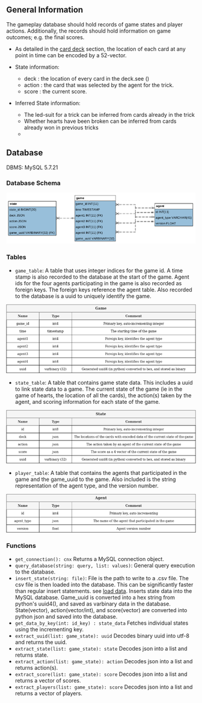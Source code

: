 ## General Information
The gameplay database should hold records of game states and player actions.  Additionally, the records should hold information on game outcomes; e.g. the final scores.  

* As detailed in the [card deck](https://github.com/c-to-the-fazzy/cardiathena/blob/mysql-on-argo/adjudicator/HeartsState.md) section, the location of each card at any point in time can be encoded by a 52-vector.

* State information:
    * deck : the location of every card in the deck.see ()
    * action : the card that was selected by the agent for the trick.
    * score : the current score.
* Inferred State information:
    * The led-suit for a trick can be inferred from cards already in the trick
    * Whether hearts have been broken can be inferred from cards already won in previous tricks
    * 

## Database
DBMS: MySQL 5.7.21

### Database Schema

![EER Diagram](https://raw.githubusercontent.com/c-to-the-fazzy/cardiathena/mysql-on-argo/documentation/img/DbSchemav3.png)

### Tables
* `game_table`: A table that uses integer indices for the game id. A time stamp is also recorded to the database at the start of the game. Agent ids for the four agents participating in the game is also recorded as foreign keys. The foreign keys reference the agent table. Also recorded to the database is a uuid to uniquely identify the game.

![game_table](https://raw.githubusercontent.com/c-to-the-fazzy/cardiathena/mysql-on-argo/documentation/img/game_table.png)

* `state_table`: A table that contains game state data. This includes a uuid to link state data to a game. The current state of the game (ie in the game of hearts, the location of all the cards), the action(s) taken by the agent, and scoring information for each state of the game. 

![state_table](https://raw.githubusercontent.com/c-to-the-fazzy/cardiathena/mysql-on-argo/documentation/img/state_table.png)

* `player_table`: A table that contains the agents that participated in the game and the game_uuid to the game. Also included is the string representation of the agent type, and the version number.

![agent_table](https://raw.githubusercontent.com/c-to-the-fazzy/cardiathena/mysql-on-argo/documentation/img/player_table.png)

### Functions
* `get_connection(): cnx` Returns a MySQL connection object.
* `query_database(string: query, list: values)`: General query execution to the database. 
* `insert_state(string: file)`: File is the path to write to a .csv file. The csv file is then loaded into the database. This can be significantly faster than regular insert statements. see [load data](https://dev.mysql.com/doc/refman/5.7/en/insert-optimization.html). Inserts state data into the MySQL database. Game_uuid is converted into a hex string from python's uuid4(), and saved as varbinary data in the database.  State(vector), action(vector/int), and score(vector) are converted into python json and saved into the database.
* `get_data_by_key(int: id_key) : state_data` Fetches individual states using the incrementing key.
* `extract_uuid(list: game_state): uuid` Decodes binary uuid into utf-8 and returns the uuid.
* `extract_state(list: game_state): state` Decodes json into a list and returns state.
* `extract_action(list: game_state): action` Decodes json into a list and returns action(s).
* `extract_score(list: game_state): score` Decodes json into a list and returns a vector of scores.
* `extract_players(list: game_state): score` Decodes json into a list and returns a vector of players.
